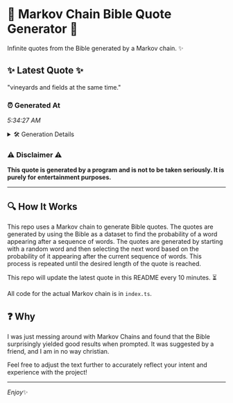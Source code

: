 # 📖 Markov Chain Bible Quote Generator 📖

Infinite quotes from the Bible generated by a Markov chain. ✨

## ✨ Latest Quote ✨
"vineyards and fields at the same time."

### ⏰ Generated At
*5:34:27 AM*

<details>
    <summary>🛠️ Generation Details</summary>
    <p>
        <strong>🌱 Seed:</strong> vineyards<br>
        <strong>🔄 Iterations:</strong> 6<br>
        <strong>📜 Context History:</strong><br>[ vineyards ]: and<br>[ vineyards, and ]: fields<br>[ vineyards, and, fields ]: at<br>[ vineyards, and, fields, at ]: the<br>[ vineyards, and, fields, at, the ]: same<br>[ vineyards, and, fields, at, the, same ]: time.<br>
    </p>
</details>

### ⚠️ Disclaimer ⚠️
**This quote is generated by a program and is not to be taken seriously. It is purely for entertainment purposes.**

---

## 🔍 How It Works

This repo uses a Markov chain to generate Bible quotes. The quotes are generated by using the Bible as a dataset to find the probability of a word appearing after a sequence of words. The quotes are generated by starting with a random word and then selecting the next word based on the probability of it appearing after the current sequence of words. This process is repeated until the desired length of the quote is reached.

This repo will update the latest quote in this README every 10 minutes. ⏳

All code for the actual Markov chain is in `index.ts`.

## ❓ Why

I was just messing around with Markov Chains and found that the Bible surprisingly yielded good results when prompted. 
It was suggested by a friend, and I am in no way christian.

Feel free to adjust the text further to accurately reflect your intent and experience with the project!

---

*Enjoy*✨
